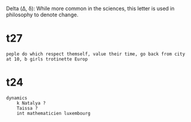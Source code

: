 Delta (Δ, δ): While more common in the sciences, this letter is used in philosophy to denote change.

# t27
    peple do which respect themself, value their time, go back from city at 10, b girls trotinette Europ 
    
# t24
    dynamics 
        k Natalya ? 
        Taissa ? 
        int mathematicien luxembourg
